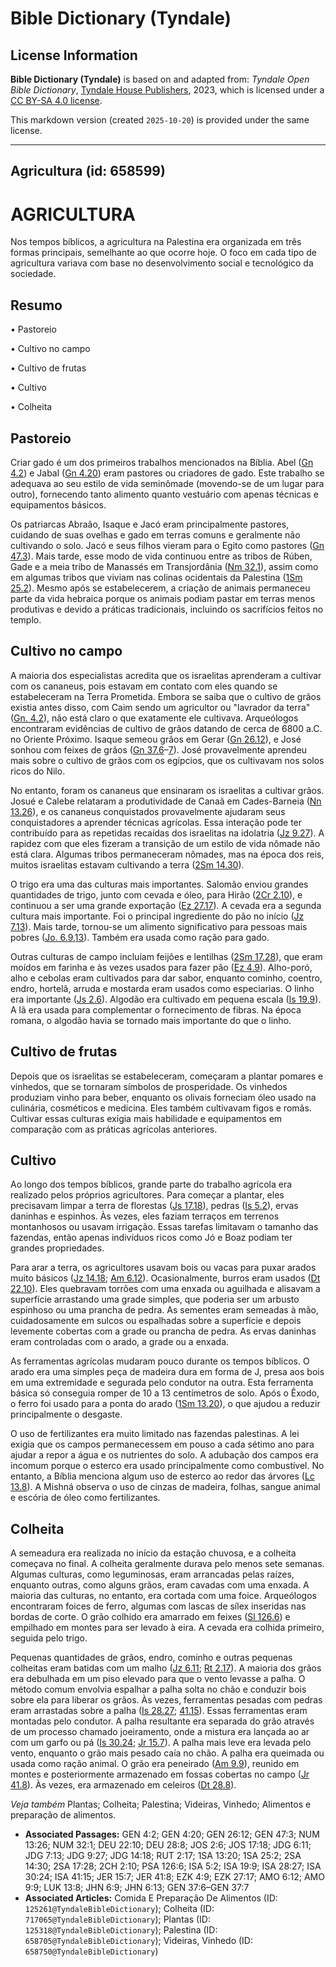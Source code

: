 # Bible Dictionary (Tyndale)

## License Information

**Bible Dictionary (Tyndale)** is based on and adapted from: _Tyndale Open Bible Dictionary_, [Tyndale House Publishers](https://tyndaleopenresources.com/), 2023, which is licensed under a [CC BY-SA 4.0 license](https://creativecommons.org/licenses/by-sa/4.0/legalcode.en).

This markdown version (created `2025-10-20`) is provided under the same license.



--------------------------------

## Agricultura (id: 658599)

AGRICULTURA
===========

Nos tempos bíblicos, a agricultura na Palestina era organizada em três formas principais, semelhante ao que ocorre hoje. O foco em cada tipo de agricultura variava com base no desenvolvimento social e tecnológico da sociedade.

Resumo
------

• Pastoreio

• Cultivo no campo

• Cultivo de frutas

• Cultivo

• Colheita

Pastoreio
---------

Criar gado é um dos primeiros trabalhos mencionados na Bíblia. Abel ([Gn 4\.2](https://ref.ly/Gen4:2)) e Jabal ([Gn 4\.20](https://ref.ly/Gen4:20)) eram pastores ou criadores de gado. Este trabalho se adequava ao seu estilo de vida seminômade (movendo\-se de um lugar para outro), fornecendo tanto alimento quanto vestuário com apenas técnicas e equipamentos básicos.

Os patriarcas Abraão, Isaque e Jacó eram principalmente pastores, cuidando de suas ovelhas e gado em terras comuns e geralmente não cultivando o solo. Jacó e seus filhos vieram para o Egito como pastores ([Gn 47\.3](https://ref.ly/Gen47:3)). Mais tarde, esse modo de vida continuou entre as tribos de Rúben, Gade e a meia tribo de Manassés em Transjordânia ([Nm 32\.1](https://ref.ly/Num32:1)), assim como em algumas tribos que viviam nas colinas ocidentais da Palestina ([1Sm 25\.2](https://ref.ly/1Sam25:2)). Mesmo após se estabelecerem, a criação de animais permaneceu parte da vida hebraica porque os animais podiam pastar em terras menos produtivas e devido a práticas tradicionais, incluindo os sacrifícios feitos no templo.

Cultivo no campo
----------------

A maioria dos especialistas acredita que os israelitas aprenderam a cultivar com os cananeus, pois estavam em contato com eles quando se estabeleceram na Terra Prometida. Embora se saiba que o cultivo de grãos existia antes disso, com Caim sendo um agricultor ou "lavrador da terra" ([Gn. 4\.2](https://ref.ly/Gen4:2)), não está claro o que exatamente ele cultivava. Arqueólogos encontraram evidências de cultivo de grãos datando de cerca de 6800 a.C. no Oriente Próximo. Isaque semeou grãos em Gerar ([Gn 26\.12](https://ref.ly/Gen26:12)), e José sonhou com feixes de grãos ([Gn 37\.6](https://ref.ly/Gen37:6-Gen37:7)–[7](https://ref.ly/Gen37:6-Gen37:7)). José provavelmente aprendeu mais sobre o cultivo de grãos com os egípcios, que os cultivavam nos solos ricos do Nilo.

No entanto, foram os cananeus que ensinaram os israelitas a cultivar grãos. Josué e Calebe relataram a produtividade de Canaã em Cades\-Barneia ([Nn 13\.26](https://ref.ly/Num13:26)), e os cananeus conquistados provavelmente ajudaram seus conquistadores a aprender técnicas agrícolas. Essa interação pode ter contribuído para as repetidas recaídas dos israelitas na idolatria ([Jz 9\.27](https://ref.ly/Judg9:27)). A rapidez com que eles fizeram a transição de um estilo de vida nômade não está clara. Algumas tribos permaneceram nômades, mas na época dos reis, muitos israelitas estavam cultivando a terra ([2Sm 14\.30](https://ref.ly/2Sam14:30)).

O trigo era uma das culturas mais importantes. Salomão enviou grandes quantidades de trigo, junto com cevada e óleo, para Hirão ([2Cr 2\.10](https://ref.ly/2Chr2:10)), e continuou a ser uma grande exportação ([Ez 27\.17](https://ref.ly/Ezek27:17)). A cevada era a segunda cultura mais importante. Foi o principal ingrediente do pão no início ([Jz 7\.13](https://ref.ly/Judg7:13)). Mais tarde, tornou\-se um alimento significativo para pessoas mais pobres ([Jo. 6\.9,13](https://ref.ly/John6:9,John6:13)). Também era usada como ração para gado.

Outras culturas de campo incluíam feijões e lentilhas ([2Sm 17\.28](https://ref.ly/2Sam17:28)), que eram moídos em farinha e às vezes usados para fazer pão ([Ez 4\.9](https://ref.ly/Ezek4:9)). Alho\-poró, alho e cebolas eram cultivados para dar sabor, enquanto cominho, coentro, endro, hortelã, arruda e mostarda eram usados como especiarias. O linho era importante ([Js 2\.6](https://ref.ly/Josh2:6)). Algodão era cultivado em pequena escala ([Is 19\.9](https://ref.ly/Isa19:9)). A lã era usada para complementar o fornecimento de fibras. Na época romana, o algodão havia se tornado mais importante do que o linho.

Cultivo de frutas
-----------------

Depois que os israelitas se estabeleceram, começaram a plantar pomares e vinhedos, que se tornaram símbolos de prosperidade. Os vinhedos produziam vinho para beber, enquanto os olivais forneciam óleo usado na culinária, cosméticos e medicina. Eles também cultivavam figos e romãs. Cultivar essas culturas exigia mais habilidade e equipamentos em comparação com as práticas agrícolas anteriores.

Cultivo
-------

Ao longo dos tempos bíblicos, grande parte do trabalho agrícola era realizado pelos próprios agricultores. Para começar a plantar, eles precisavam limpar a terra de florestas ([Js 17\.18](https://ref.ly/Josh17:18)), pedras ([Is 5\.2](https://ref.ly/Isa5:2)), ervas daninhas e espinhos. Às vezes, eles faziam terraços em terrenos montanhosos ou usavam irrigação. Essas tarefas limitavam o tamanho das fazendas, então apenas indivíduos ricos como Jó e Boaz podiam ter grandes propriedades.

Para arar a terra, os agricultores usavam bois ou vacas para puxar arados muito básicos ([Jz 14\.18](https://ref.ly/Judg14:18); [Am 6\.12](https://ref.ly/Amos6:12)). Ocasionalmente, burros eram usados ([Dt 22\.10](https://ref.ly/Deut22:10)). Eles quebravam torrões com uma enxada ou aguilhada e alisavam a superfície arrastando uma grade simples, que poderia ser um arbusto espinhoso ou uma prancha de pedra. As sementes eram semeadas à mão, cuidadosamente em sulcos ou espalhadas sobre a superfície e depois levemente cobertas com a grade ou prancha de pedra. As ervas daninhas eram controladas com o arado, a grade ou a enxada.

As ferramentas agrícolas mudaram pouco durante os tempos bíblicos. O arado era uma simples peça de madeira dura em forma de J, presa aos bois em uma extremidade e segurada pelo condutor na outra. Esta ferramenta básica só conseguia romper de 10 a 13 centímetros de solo. Após o Êxodo, o ferro foi usado para a ponta do arado ([1Sm 13\.20](https://ref.ly/1Sam13:20)), o que ajudou a reduzir principalmente o desgaste.

O uso de fertilizantes era muito limitado nas fazendas palestinas. A lei exigia que os campos permanecessem em pouso a cada sétimo ano para ajudar a repor a água e os nutrientes do solo. A adubação dos campos era incomum porque o esterco era usado principalmente como combustível. No entanto, a Bíblia menciona algum uso de esterco ao redor das árvores ([Lc 13\.8](https://ref.ly/Luke13:8)). A Mishná observa o uso de cinzas de madeira, folhas, sangue animal e escória de óleo como fertilizantes.

Colheita
--------

A semeadura era realizada no início da estação chuvosa, e a colheita começava no final. A colheita geralmente durava pelo menos sete semanas. Algumas culturas, como leguminosas, eram arrancadas pelas raízes, enquanto outras, como alguns grãos, eram cavadas com uma enxada. A maioria das culturas, no entanto, era cortada com uma foice. Arqueólogos encontraram foices de ferro, algumas com lascas de sílex inseridas nas bordas de corte. O grão colhido era amarrado em feixes ([Sl 126\.6](https://ref.ly/Ps126:6)) e empilhado em montes para ser levado à eira. A cevada era colhida primeiro, seguida pelo trigo.

Pequenas quantidades de grãos, endro, cominho e outras pequenas colheitas eram batidas com um malho ([Jz 6\.11](https://ref.ly/Judg6:11); [Rt 2\.17](https://ref.ly/Ruth2:17)). A maioria dos grãos era debulhada em um piso elevado para que o vento levasse a palha. O método comum envolvia espalhar a palha solta no chão e conduzir bois sobre ela para liberar os grãos. Às vezes, ferramentas pesadas com pedras eram arrastadas sobre a palha ([Is 28\.27](https://ref.ly/Isa28:27); [41\.15](https://ref.ly/Isa41:15)). Essas ferramentas eram montadas pelo condutor. A palha resultante era separada do grão através de um processo chamado joeiramento, onde a mistura era lançada ao ar com um garfo ou pá ([Is 30\.24](https://ref.ly/Isa30:24); [Jr 15\.7](https://ref.ly/Jer15:7)). A palha mais leve era levada pelo vento, enquanto o grão mais pesado caía no chão. A palha era queimada ou usada como ração animal. O grão era peneirado ([Am 9\.9](https://ref.ly/Amos9:9)), reunido em montes e posteriormente armazenado em fossas cobertas no campo ([Jr 41\.8](https://ref.ly/Jer41:8)). Às vezes, era armazenado em celeiros ([Dt 28\.8](https://ref.ly/Deut28:8)).

*Veja também* Plantas; Colheita; Palestina; Videiras, Vinhedo; Alimentos e preparação de alimentos.

* **Associated Passages:** GEN 4:2; GEN 4:20; GEN 26:12; GEN 47:3; NUM 13:26; NUM 32:1; DEU 22:10; DEU 28:8; JOS 2:6; JOS 17:18; JDG 6:11; JDG 7:13; JDG 9:27; JDG 14:18; RUT 2:17; 1SA 13:20; 1SA 25:2; 2SA 14:30; 2SA 17:28; 2CH 2:10; PSA 126:6; ISA 5:2; ISA 19:9; ISA 28:27; ISA 30:24; ISA 41:15; JER 15:7; JER 41:8; EZK 4:9; EZK 27:17; AMO 6:12; AMO 9:9; LUK 13:8; JHN 6:9; JHN 6:13; GEN 37:6–GEN 37:7
* **Associated Articles:** Comida E Preparação De Alimentos (ID: `125261@TyndaleBibleDictionary`); Colheita (ID: `717065@TyndaleBibleDictionary`); Plantas (ID: `125318@TyndaleBibleDictionary`); Palestina (ID: `658705@TyndaleBibleDictionary`); Videiras, Vinhedo (ID: `658750@TyndaleBibleDictionary`)

